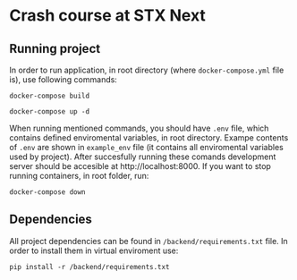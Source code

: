 # Crash course at STX Next
## Running project

In order to run application, in root directory (where `docker-compose.yml` file is), use following commands:

```
docker-compose build
```

```
docker-compose up -d
```
When running mentioned commands, you should have `.env` file, which contains defined enviromental variables, in root directory. Exampe contents of `.env` are shown in `example_env` file (it contains all enviromental variables used by project).  After succesfully running these comands development server should be accesible at http://localhost:8000. If you want to stop running containers, in root folder, run:

```
docker-compose down
```

## Dependencies

All project dependencies can be found in `/backend/requirements.txt` file. In order to install them in virtual enviroment use:
```
pip install -r /backend/requirements.txt
```